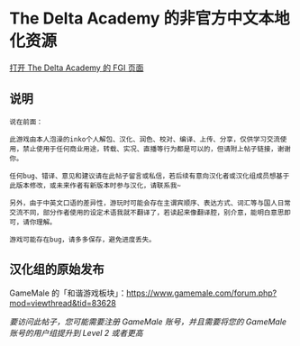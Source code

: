 # The Delta Academy 的非官方中文本地化资源

[打开 The Delta Academy 的 FGI 页面](https://furrygames.top/zh-cn/games/The_Delta_Academy.html)

## 说明
    说在前面：
    
    此游戏由本人泡澡的inko个人解包、汉化、润色、校对、编译、上传、分享，仅供学习交流使用，禁止使用于任何商业用途，转载、实况、直播等行为都是可以的，但请附上帖子链接，谢谢你。
    
    任何bug、错译、意见和建议请在此帖子留言或私信，若后续有意向汉化者或汉化组成员想基于此版本修改，或未来作者有新版本时参与汉化，请联系我~
    
    另外，由于中英文口语的差异性，游玩时可能会存在主谓宾顺序、表达方式、词汇等与国人日常交流不同，部分作者使用的设定术语我就不翻译了，若读起来像翻译腔，别介意，能明白意思即可，请你理解。
    
    游戏可能存在bug，请多多保存，避免进度丢失。

## 汉化组的原始发布

GameMale 的「和谐游戏板块」：<https://www.gamemale.com/forum.php?mod=viewthread&tid=83628>

_要访问此帖子，您可能需要注册 GameMale 账号，并且需要将您的 GameMale 账号的用户组提升到 Level 2 或者更高_